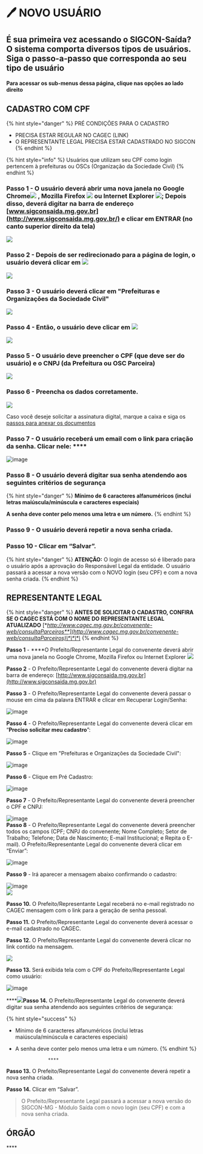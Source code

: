# 🖊 NOVO USUÁRIO

## É sua primeira vez acessando o SIGCON-Saída? O sistema comporta diversos tipos de usuários. Siga o passo-a-passo que corresponda ao seu tipo de usuário

#### Para acessar os sub-menus dessa página, clique nas opções ao lado direito

## CADASTRO COM CPF

{% hint style="danger" %}
PRÉ CONDIÇÕES PARA O CADASTRO

* PRECISA ESTAR REGULAR NO CAGEC \(LINK\)
* O REPRESENTANTE LEGAL PRECISA ESTAR CADASTRADO NO SIGCON
{% endhint %}

{% hint style="info" %}
Usuários que utilizam seu CPF como login pertencem à prefeituras ou OSCs \(Organização da Sociedade Civil\)
{% endhint %}

### **Passo 1 -** O usuário deverá abrir uma nova janela no Google Chrome![](../.gitbook/assets/image%20%287%29.png) , Mozilla Firefox ![](../.gitbook/assets/image%20%28108%29.png) ou Internet Explorer ![](../.gitbook/assets/image%20%2845%29%20%281%29.png); Depois disso, deverá digitar na barra de endereço [www.sigconsaida.mg.gov.br](http://www.sigconsaida.mg.gov.br/) e clicar em ENTRAR \(no canto superior direito da tela\)

![](../.gitbook/assets/sigcon-pag-inicial.png)

### **Passo 2 -** Depois de ser redirecionado para a página de login, o usuário deverá clicar em ![](../.gitbook/assets/image%20%28111%29.png) 

![](../.gitbook/assets/sigcon-login_novo-usuario.png)

### **Passo 3 -** O usuário deverá clicar em "Prefeituras e Organizações da Sociedade Civil"

![](../.gitbook/assets/login_prefeitura.png)

### **Passo 4 -** Então, o usuário deve clicar em ![](../.gitbook/assets/image%20%28165%29.png) 

![](../.gitbook/assets/login_prefeitura_pre-cadastro.png)

### **Passo 5 -** O usuário deve preencher o CPF \(que deve ser do usuário\) e o CNPJ \(da Prefeitura ou OSC Parceira\)

![](../.gitbook/assets/login_prefeitura_pre-cadastro2.png)

### Passo 6 - Preencha os dados corretamente.

![](../.gitbook/assets/image%20%28385%29.png)

Caso você deseje solicitar a assinatura digital, marque a caixa e siga os[ passos para anexar os documentos](../processo-eletronico/solicitar-assinatura-eletronica.md#passo-4-sera-necessario-anexar-os-documentos-para-completar-a-solicitacao)

### **Passo 7** - O usuário receberá um email com o link para criação da senha. Clicar nele: ****

![image](https://attachment.freshdesk.com/inline/attachment?token=eyJ0eXAiOiJKV1QiLCJhbGciOiJIUzI1NiJ9.eyJpZCI6MTkwNTUyNjUxNzUsImRvbWFpbiI6ImF0ZW5kaW1lbnRvc2lnY29uc2FpZGEuZnJlc2hkZXNrLmNvbSIsImFjY291bnRfaWQiOjQ1NzM0M30._M3VpJdDX0Oty_tBDVGgJ5yKfuErY3tcsbTFxKSggi4)

### **Passo 8 -** O usuário deverá digitar sua senha atendendo aos seguintes critérios de segurança

{% hint style="danger" %}
 **Mínimo de 6 caracteres alfanuméricos \(inclui letras maiúscula/minúscula e caracteres especiais\)**

**A senha deve conter pelo menos uma letra e um número.**
{% endhint %}

###  **Passo 9 -**  O usuário deverá repetir a nova senha criada.

### **Passo 10 -** Clicar em “Salvar”. 

{% hint style="danger" %}
**ATENÇÃO:** O login de acesso só é liberado para o usuário após a aprovação do Responsável Legal da entidade. O usuário passará a acessar a nova versão com o NOVO login \(seu CPF\) e com a nova senha criada.
{% endhint %}

## REPRESENTANTE LEGAL

{% hint style="danger" %}
 **ANTES DE SOLICITAR O CADASTRO, CONFIRA SE O CAGEC ESTÁ COM O NOME DO REPRESENTANTE LEGAL ATUALIZADO** [**http://www.cagec.mg.gov.br/convenente-web/consultaParceiros**](http://www.cagec.mg.gov.br/convenente-web/consultaParceiros)\*\*\*\*
{% endhint %}

**Passo 1** - ****O Prefeito/Representante Legal do convenente deverá abrir uma nova janela no Google Chrome, Mozilla Firefox  ou Internet Explorer ![](http://sigconsaida.mg.gov.br/images/tutoriais/02/logo_internet_explorer.png)

**Passo 2** - O Prefeito/Representante Legal do convenente deverá digitar na barra de endereço: [http://www.sigconsaida.mg.gov.br](http://www.sigconsaida.mg.gov.br)

**Passo 3** - O Prefeito/Representante Legal do convenente deverá passar o mouse em cima da palavra ENTRAR e clicar em Recuperar Login/Senha:

![image](https://attachment.freshdesk.com/inline/attachment?token=eyJ0eXAiOiJKV1QiLCJhbGciOiJIUzI1NiJ9.eyJpZCI6MTkwNTUyNjQ2MzIsImRvbWFpbiI6ImF0ZW5kaW1lbnRvc2lnY29uc2FpZGEuZnJlc2hkZXNrLmNvbSIsImFjY291bnRfaWQiOjQ1NzM0M30.rlPY9ksFg3FJvyWtGL4wq1ggITbw-nzHmUSdz1j8q-Q)

**Passo 4** - O Prefeito/Representante Legal do convenente deverá clicar em “**Preciso solicitar meu cadastro**”:

![image](https://attachment.freshdesk.com/inline/attachment?token=eyJ0eXAiOiJKV1QiLCJhbGciOiJIUzI1NiJ9.eyJpZCI6MTkwNTUyNjQ2NzgsImRvbWFpbiI6ImF0ZW5kaW1lbnRvc2lnY29uc2FpZGEuZnJlc2hkZXNrLmNvbSIsImFjY291bnRfaWQiOjQ1NzM0M30.l4wLr-0dkifnfpxTnUpzrPejJO_KQz5PzG-BAHtb7rU)

**Passo 5** - Clique em "Prefeituras e Organizações da Sociedade Civil":

![image](https://attachment.freshdesk.com/inline/attachment?token=eyJ0eXAiOiJKV1QiLCJhbGciOiJIUzI1NiJ9.eyJpZCI6MTkwNTUyNjQ3MzEsImRvbWFpbiI6ImF0ZW5kaW1lbnRvc2lnY29uc2FpZGEuZnJlc2hkZXNrLmNvbSIsImFjY291bnRfaWQiOjQ1NzM0M30.iY_qkTub5GkKeqUGy0VI7adUt7FthPdJbxvUXNyvzZE)

**Passo 6** - Clique em Pré Cadastro:

![image](https://attachment.freshdesk.com/inline/attachment?token=eyJ0eXAiOiJKV1QiLCJhbGciOiJIUzI1NiJ9.eyJpZCI6MTkwNTUyNjQ3NDksImRvbWFpbiI6ImF0ZW5kaW1lbnRvc2lnY29uc2FpZGEuZnJlc2hkZXNrLmNvbSIsImFjY291bnRfaWQiOjQ1NzM0M30.Mc_apVGjmo0QvA0MbpArYurjS6SXyQ4CxX1RCc-FU5I)

**Passo 7** - O Prefeito/Representante Legal do convenente deverá preencher o CPF e CNPJ:

![image](https://attachment.freshdesk.com/inline/attachment?token=eyJ0eXAiOiJKV1QiLCJhbGciOiJIUzI1NiJ9.eyJpZCI6MTkwNTUyNjQ3NjAsImRvbWFpbiI6ImF0ZW5kaW1lbnRvc2lnY29uc2FpZGEuZnJlc2hkZXNrLmNvbSIsImFjY291bnRfaWQiOjQ1NzM0M30.B3VdkL6IUZf2-h8oEqReoTG4f3_d1a668hgemA-wgW0)  
**Passo 8** - O Prefeito/Representante Legal do convenente deverá preencher todos os campos \(CPF; CNPJ do convenente; Nome Completo; Setor de Trabalho; Telefone; Data de Nascimento; E-mail Institucional; e Repita o E-mail\). O Prefeito/Representante Legal do convenente deverá clicar em “Enviar”:

![image](https://attachment.freshdesk.com/inline/attachment?token=eyJ0eXAiOiJKV1QiLCJhbGciOiJIUzI1NiJ9.eyJpZCI6MTkwNTUyNjQ3NzQsImRvbWFpbiI6ImF0ZW5kaW1lbnRvc2lnY29uc2FpZGEuZnJlc2hkZXNrLmNvbSIsImFjY291bnRfaWQiOjQ1NzM0M30.iodKGYV95vpDsQfVTlsNSYHHtBRRlLtS0ZmKVIvXrSU)

**Passo 9** -  Irá aparecer a mensagem abaixo confirmando o cadastro:

![image](https://attachment.freshdesk.com/inline/attachment?token=eyJ0eXAiOiJKV1QiLCJhbGciOiJIUzI1NiJ9.eyJpZCI6MTkwNTUyNjQ3ODQsImRvbWFpbiI6ImF0ZW5kaW1lbnRvc2lnY29uc2FpZGEuZnJlc2hkZXNrLmNvbSIsImFjY291bnRfaWQiOjQ1NzM0M30.jaVwNf0crn4cWZTz8TSL8YTV_ihBfDfyfZCCU-nkHc8)  
![](http://sigconsaida.mg.gov.br/images/tutoriais/02/tela_6.png)

**Passo 10.** O Prefeito/Representante Legal receberá no e-mail registrado no CAGEC mensagem com o link para a geração de senha pessoal.

**Passo 11.**  O Prefeito/Representante Legal do convenente deverá acessar o e-mail cadastrado no CAGEC.

**Passo 12.**  O Prefeito/Representante Legal do convenente deverá clicar no link contido na mensagem.

![](https://attachment.freshdesk.com/inline/attachment?token=eyJ0eXAiOiJKV1QiLCJhbGciOiJIUzI1NiJ9.eyJpZCI6MTkwNTUyNjQ4NDUsImRvbWFpbiI6ImF0ZW5kaW1lbnRvc2lnY29uc2FpZGEuZnJlc2hkZXNrLmNvbSIsImFjY291bnRfaWQiOjQ1NzM0M30.40Gn1l0LWt0FpnWwYWG86S8N8INOZ1ptfXsTX7xyYY8)

**Passo 13.** Será exibida tela com o CPF do Prefeito/Representante Legal como usuário:

![image](https://attachment.freshdesk.com/inline/attachment?token=eyJ0eXAiOiJKV1QiLCJhbGciOiJIUzI1NiJ9.eyJpZCI6MTkwNTUyNjQ4NTEsImRvbWFpbiI6ImF0ZW5kaW1lbnRvc2lnY29uc2FpZGEuZnJlc2hkZXNrLmNvbSIsImFjY291bnRfaWQiOjQ1NzM0M30.yS5dXABIyw1cmxQrywnyjTGZwecReWEyvfyl1v8v938)

  
****![](http://sigconsaida.mg.gov.br/images/tutoriais/02/tela_7.png)**Passo 14.**   O Prefeito/Representante Legal do convenente deverá digitar sua senha atendendo aos seguintes critérios de segurança:

{% hint style="success" %}
 - Mínimo de 6 caracteres alfanuméricos \(inclui letras maiúscula/minúscula e caracteres especiais\) 

- A senha deve conter pelo menos uma letra e um número.
{% endhint %}

                  ****

**Passo 13.**     O Prefeito/Representante Legal do convenente deverá repetir a nova senha criada.

**Passo 14.**     Clicar em “Salvar”.

> O Prefeito/Representante Legal passará a acessar a nova versão do SIGCON-MG - Módulo Saída com o novo login \(seu CPF\) e com a nova senha criada.

## **ÓRGÃO**

\*\*\*\*

